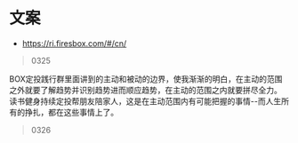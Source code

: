 # 文案

- https://ri.firesbox.com/#/cn/

> 0325

BOX定投践行群里面讲到的主动和被动的边界，使我渐渐的明白，在主动的范围之外就要了解趋势并识别趋势进而顺应趋势，在主动的范围之内就要拼尽全力。
读书健身持续定投帮朋友陪家人，这是在主动范围内有可能把握的事情--而人生所有的挣扎，都在这些事情上了。

> 0326